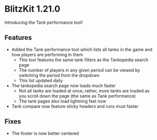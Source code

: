 # BlitzKit 1.21.0

Introducing the Tank performance tool!

## Features

- Added the Tank performance tool which lists all tanks in the game and how players are performing in them
  - This tool features the same tank filters as the Tankopedia search page
  - The number of players in any given period can be viewed by switching the period from the dropdown
  - This list updated daily
- The tankopedia search page now loads much faster
  - Not all tanks are loaded at once; rather, more tanks are loaded as you scroll down the page (the same as Tank performance)
  - The tank pages also load lightning fast now
- Tank compare now feature sticky headers and runs must faster

## Fixes

- The footer is now better centered
